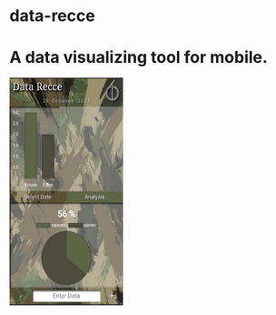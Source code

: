 # data-recce
<h1>A data visualizing tool for mobile.</h1>
<img src="screen.jpg" alt="screen shot" width="200" height="400">
